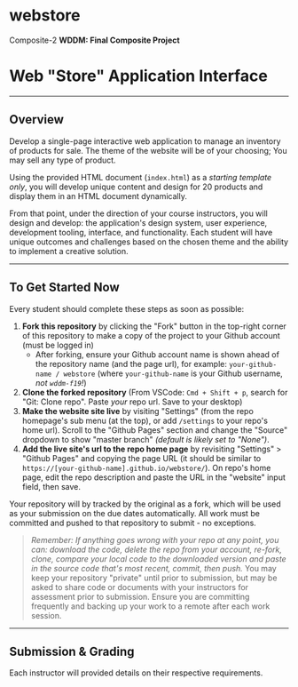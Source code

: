 # webstore
Composite-2
**WDDM: Final Composite Project**
# Web "Store" Application Interface

---

## Overview

Develop a single-page interactive web application to manage an inventory of products for sale. The theme of the website will be of your choosing; You may sell any type of product.

Using the provided HTML document (`index.html`) as a *starting template only*, you will develop unique content and design for 20 products and display them in an HTML document dynamically. 

From that point, under the direction of your course instructors, you will design and develop: the application's design system, user experience, development tooling, interface, and functionality. Each student will have unique outcomes and challenges based on the chosen theme and the ability to implement a creative solution.

---

## To Get Started Now

Every student should complete these steps as soon as possible:

1. **Fork this repository** by clicking the "Fork" button in the top-right corner of this repository to make a copy of the project to your Github account (must be logged in)
   - After forking, ensure your Github account name is shown ahead of the repository name (and the page url), for example: `your-github-name / webstore` (where `your-github-name` is your Github username, *not `wddm-f19`!*)
2. **Clone the forked repository** (From VSCode: `Cmd + Shift + p`, search for "Git: Clone repo". Paste *your* repo url. Save to your desktop)
3. **Make the website site live** by visiting "Settings" (from the repo homepage's sub menu (at the top), or add `/settings` to your repo's home url). Scroll to the "Github Pages" section and change the "Source" dropdown to show "master branch" *(default is likely set to "None")*.
4. **Add the live site's url to the repo home page** by revisiting "Settings" > "Github Pages" and copying the page URL (it should be similar to `https://[your-github-name].github.io/webstore/`). On repo's home page, edit the repo description and paste the URL in the "website" input field, then save.

Your repository will by tracked by the original as a fork, which will be used as your submission on the due dates automatically. All work must be committed and pushed to that repository to submit - no exceptions. 

> *Remember: If anything goes wrong with your repo at any point, you can: download the code, delete the repo from your account, re-fork, clone, compare your local code to the downloaded version and paste in the source code that's most recent, commit, then push.*
You may keep your repository "private" until prior to submission, but may be asked to share code or documents with your instructors for assessment prior to submission. Ensure you are committing frequently and backing up your work to a remote after each work session.

---

## Submission & Grading

Each instructor will provided details on their respective requirements.
